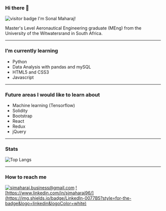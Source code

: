 ### Hi there 👋

<!--
**SJMaharaj/SJMaharaj** is a ✨ _special_ ✨ repository because its `README.md` (this file) appears on your GitHub profile.

Here are some ideas to get you started:
-->
![visitor badge](https://visitor-badge.glitch.me/badge?page_id=SJMaharaj.visitor-badge)
I'm Sonal Maharaj!

Master's Level Aeronautical Engineering graduate (MEng) from the University of the Witwatersrand in South Africa.

---

### I’m currently learning
- Python
- Data Analysis with pandas and mySQL
- HTML5 and CSS3
- Javascript
---

### Future areas I would like to learn about
- Machine learning (Tensorflow)
- Solidity
- Bootstrap 
- React
- Redux
- jQuery
---

### Stats

![Top Langs](https://github-readme-stats.vercel.app/api/top-langs/?username=SJMaharaj&layout=compact&theme=dark)

---

### How to reach me

<a href="mailto:YourEmail@gmail.com">![sjmaharaj.business@gmail.com](https://img.shields.io/badge/Gmail-D14836?style=for-the-badge&logo=gmail&logoColor=white)</a> <a href="<LinkedInURL>">![https://www.linkedin.com/in/sjmaharaj96/](https://img.shields.io/badge/LinkedIn-0077B5?style=for-the-badge&logo=linkedin&logoColor=white)</a>
